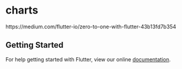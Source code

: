 # charts

https:&#x2F;&#x2F;medium.com&#x2F;flutter-io&#x2F;zero-to-one-with-flutter-43b13fd7b354

## Getting Started

For help getting started with Flutter, view our online
[documentation](https://flutter.io/).
